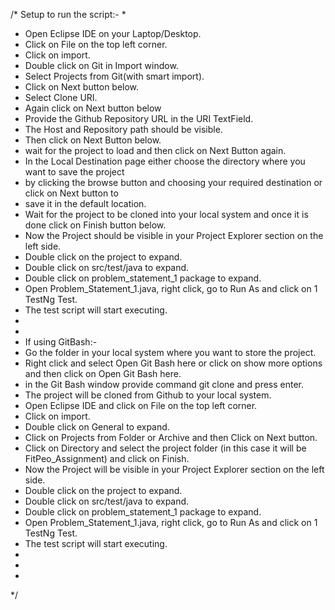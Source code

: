/* Setup to run the script:-
 * 
 * Open Eclipse IDE on your Laptop/Desktop.
 * Click on File on the top left corner.
 * Click on import.
 * Double click on Git in Import window.
 * Select Projects from Git(with smart import).
 * Click on Next button below.
 * Select Clone URI.
 * Again click on Next button below
 * Provide the Github Repository URL in the URI TextField.
 * The Host and Repository path should be visible.
 * Then click on Next Button below.
 * wait for the project to load and then click on Next Button again.
 * In the Local Destination page either choose the directory where you want to save the project 
 * by clicking the browse button and choosing your required destination or click on Next button to
 * save it in the default location.
 * Wait for the project to be cloned into your local system and once it is done click on Finish button below.
 * Now the Project should be visible in your Project Explorer section on the left side.
 * Double click on the project to expand.
 * Double click on src/test/java to expand.
 * Double click on problem_statement_1 package to expand.
 * Open Problem_Statement_1.java, right click, go to Run As and click on 1 TestNg Test.
 * The test script will start executing.
 * 
 * 
 * If using GitBash:-
 * Go the folder in your local system where you want to store the project.
 * Right click and select Open Git Bash here or click on show more options and then click on Open Git Bash here.
 * in the Git Bash window provide command git clone <provide the full repository url> and press enter.
 * The project will be cloned from Github to your local system.
 * Open Eclipse IDE and click on File on the top left corner.
 * Click on import.
 * Double click on General to expand.
 * Click on Projects from Folder or Archive and then Click on Next button.
 * Click on Directory and select the project folder (in this case it will be FitPeo_Assignment) and click on Finish.
 * Now the Project will be visible in your Project Explorer section on the left side.
 * Double click on the project to expand.
 * Double click on src/test/java to expand.
 * Double click on problem_statement_1 package to expand.
 * Open Problem_Statement_1.java, right click, go to Run As and click on 1 TestNg Test.
 * The test script will start executing.
 * 
 * 
 *
 */

